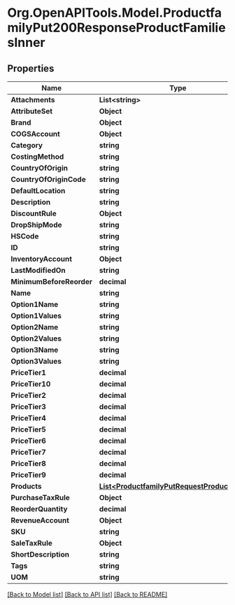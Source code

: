 # Org.OpenAPITools.Model.ProductfamilyPut200ResponseProductFamiliesInner

## Properties

Name | Type | Description | Notes
------------ | ------------- | ------------- | -------------
**Attachments** | **List&lt;string&gt;** |  | [optional] 
**AttributeSet** | **Object** |  | [optional] 
**Brand** | **Object** |  | [optional] 
**COGSAccount** | **Object** |  | [optional] 
**Category** | **string** |  | [optional] 
**CostingMethod** | **string** |  | [optional] 
**CountryOfOrigin** | **string** |  | [optional] 
**CountryOfOriginCode** | **string** |  | [optional] 
**DefaultLocation** | **string** |  | [optional] 
**Description** | **string** |  | [optional] 
**DiscountRule** | **Object** |  | [optional] 
**DropShipMode** | **string** |  | [optional] 
**HSCode** | **string** |  | [optional] 
**ID** | **string** |  | [optional] 
**InventoryAccount** | **Object** |  | [optional] 
**LastModifiedOn** | **string** |  | [optional] 
**MinimumBeforeReorder** | **decimal** |  | [optional] 
**Name** | **string** |  | [optional] 
**Option1Name** | **string** |  | [optional] 
**Option1Values** | **string** |  | [optional] 
**Option2Name** | **string** |  | [optional] 
**Option2Values** | **string** |  | [optional] 
**Option3Name** | **string** |  | [optional] 
**Option3Values** | **string** |  | [optional] 
**PriceTier1** | **decimal** |  | [optional] 
**PriceTier10** | **decimal** |  | [optional] 
**PriceTier2** | **decimal** |  | [optional] 
**PriceTier3** | **decimal** |  | [optional] 
**PriceTier4** | **decimal** |  | [optional] 
**PriceTier5** | **decimal** |  | [optional] 
**PriceTier6** | **decimal** |  | [optional] 
**PriceTier7** | **decimal** |  | [optional] 
**PriceTier8** | **decimal** |  | [optional] 
**PriceTier9** | **decimal** |  | [optional] 
**Products** | [**List&lt;ProductfamilyPutRequestProductsInner&gt;**](ProductfamilyPutRequestProductsInner.md) |  | [optional] 
**PurchaseTaxRule** | **Object** |  | [optional] 
**ReorderQuantity** | **decimal** |  | [optional] 
**RevenueAccount** | **Object** |  | [optional] 
**SKU** | **string** |  | [optional] 
**SaleTaxRule** | **Object** |  | [optional] 
**ShortDescription** | **string** |  | [optional] 
**Tags** | **string** |  | [optional] 
**UOM** | **string** |  | [optional] 

[[Back to Model list]](../README.md#documentation-for-models) [[Back to API list]](../README.md#documentation-for-api-endpoints) [[Back to README]](../README.md)


